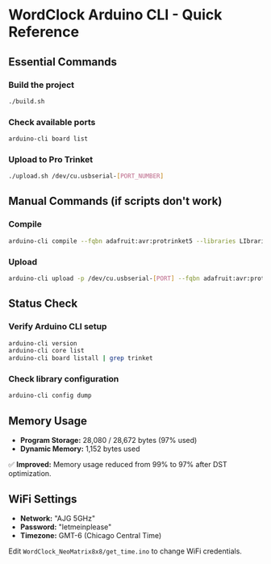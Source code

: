 # WordClock Arduino CLI - Quick Reference

## Essential Commands

### Build the project
```bash
./build.sh
```

### Check available ports
```bash
arduino-cli board list
```

### Upload to Pro Trinket
```bash
./upload.sh /dev/cu.usbserial-[PORT_NUMBER]
```

## Manual Commands (if scripts don't work)

### Compile
```bash
arduino-cli compile --fqbn adafruit:avr:protrinket5 --libraries LIbraries WordClock_NeoMatrix8x8
```

### Upload
```bash
arduino-cli upload -p /dev/cu.usbserial-[PORT] --fqbn adafruit:avr:protrinket5ftdi WordClock_NeoMatrix8x8
```

## Status Check

### Verify Arduino CLI setup
```bash
arduino-cli version
arduino-cli core list
arduino-cli board listall | grep trinket
```

### Check library configuration
```bash
arduino-cli config dump
```

## Memory Usage
- **Program Storage:** 28,080 / 28,672 bytes (97% used)
- **Dynamic Memory:** 1,152 bytes used

✅ **Improved:** Memory usage reduced from 99% to 97% after DST optimization.

## WiFi Settings
- **Network:** "AJG 5GHz"
- **Password:** "letmeinplease"
- **Timezone:** GMT-6 (Chicago Central Time)

Edit `WordClock_NeoMatrix8x8/get_time.ino` to change WiFi credentials.
